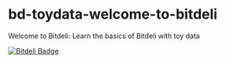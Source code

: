 bd-toydata-welcome-to-bitdeli
=============================

Welcome to Bitdeli: Learn the basics of Bitdeli with toy data

[![Bitdeli Badge](https://d2weczhvl823v0.cloudfront.net/bitdeli/bd-toydata-welcome-to-bitdeli/trend.png)](https://bitdeli.com/free "Bitdeli Badge")

